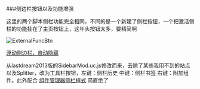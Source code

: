 ###侧边栏按钮以及功能增强

这里的两个脚本侧栏功能完全相同，不同的是一个新建了侧栏按钮，一个把激活侧栏的功能挂在了主页按钮上，这年头按钮太多，要精简啊

![ExternalFuncBtn](https://github.com/defpt/userChromeJs/blob/master/Sidebar/sidebar.png?raw=true)

[浮动侧边栏，自动隐藏](https://github.com/defpt/userChromeJs/blob/master/Sidebar/Sidebar_autohide.css)

从lastdream2013版的SidebarMod.uc.js修改而来，去除了某些我用不到的站点以及Splitter，改为工具栏按钮，左键：侧栏历史 中键：侧栏书签 右键：附加组件。此外配合 [组件管理器侧栏样式](http://userstyles.org/styles/48731/add-ons-manager-in-the-sidebar) 简直绝了